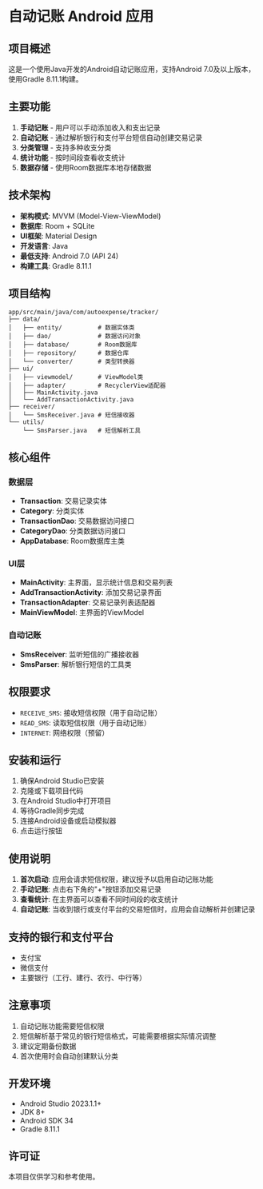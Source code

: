 # 自动记账 Android 应用

## 项目概述
这是一个使用Java开发的Android自动记账应用，支持Android 7.0及以上版本，使用Gradle 8.11.1构建。

## 主要功能
1. **手动记账** - 用户可以手动添加收入和支出记录
2. **自动记账** - 通过解析银行和支付平台短信自动创建交易记录
3. **分类管理** - 支持多种收支分类
4. **统计功能** - 按时间段查看收支统计
5. **数据存储** - 使用Room数据库本地存储数据

## 技术架构
- **架构模式**: MVVM (Model-View-ViewModel)
- **数据库**: Room + SQLite
- **UI框架**: Material Design
- **开发语言**: Java
- **最低支持**: Android 7.0 (API 24)
- **构建工具**: Gradle 8.11.1

## 项目结构
```
app/src/main/java/com/autoexpense/tracker/
├── data/
│   ├── entity/          # 数据实体类
│   ├── dao/             # 数据访问对象
│   ├── database/        # Room数据库
│   ├── repository/      # 数据仓库
│   └── converter/       # 类型转换器
├── ui/
│   ├── viewmodel/       # ViewModel类
│   ├── adapter/         # RecyclerView适配器
│   ├── MainActivity.java
│   └── AddTransactionActivity.java
├── receiver/
│   └── SmsReceiver.java # 短信接收器
└── utils/
    └── SmsParser.java   # 短信解析工具
```

## 核心组件

### 数据层
- **Transaction**: 交易记录实体
- **Category**: 分类实体
- **TransactionDao**: 交易数据访问接口
- **CategoryDao**: 分类数据访问接口
- **AppDatabase**: Room数据库主类

### UI层
- **MainActivity**: 主界面，显示统计信息和交易列表
- **AddTransactionActivity**: 添加交易记录界面
- **TransactionAdapter**: 交易记录列表适配器
- **MainViewModel**: 主界面的ViewModel

### 自动记账
- **SmsReceiver**: 监听短信的广播接收器
- **SmsParser**: 解析银行短信的工具类

## 权限要求
- `RECEIVE_SMS`: 接收短信权限（用于自动记账）
- `READ_SMS`: 读取短信权限（用于自动记账）
- `INTERNET`: 网络权限（预留）

## 安装和运行
1. 确保Android Studio已安装
2. 克隆或下载项目代码
3. 在Android Studio中打开项目
4. 等待Gradle同步完成
5. 连接Android设备或启动模拟器
6. 点击运行按钮

## 使用说明
1. **首次启动**: 应用会请求短信权限，建议授予以启用自动记账功能
2. **手动记账**: 点击右下角的"+"按钮添加交易记录
3. **查看统计**: 在主界面可以查看不同时间段的收支统计
4. **自动记账**: 当收到银行或支付平台的交易短信时，应用会自动解析并创建记录

## 支持的银行和支付平台
- 支付宝
- 微信支付
- 主要银行（工行、建行、农行、中行等）

## 注意事项
1. 自动记账功能需要短信权限
2. 短信解析基于常见的银行短信格式，可能需要根据实际情况调整
3. 建议定期备份数据
4. 首次使用时会自动创建默认分类

## 开发环境
- Android Studio 2023.1.1+
- JDK 8+
- Android SDK 34
- Gradle 8.11.1

## 许可证
本项目仅供学习和参考使用。